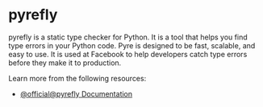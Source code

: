 # pyrefly

pyrefly is a static type checker for Python. It is a tool that helps you find type errors in your Python code. Pyre is designed to be fast, scalable, and easy to use. It is used at Facebook to help developers catch type errors before they make it to production.

Learn more from the following resources:

- [@official@pyrefly Documentation](https://pyre-check.org/](https://pyrefly.org))
